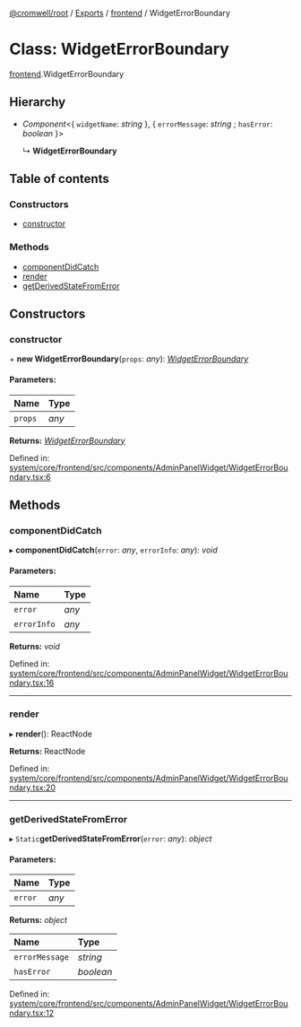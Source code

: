 [@cromwell/root](../README.md) / [Exports](../modules.md) / [frontend](../modules/frontend.md) / WidgetErrorBoundary

# Class: WidgetErrorBoundary

[frontend](../modules/frontend.md).WidgetErrorBoundary

## Hierarchy

* *Component*<{ `widgetName`: *string*  }, { `errorMessage`: *string* ; `hasError`: *boolean*  }\>

  ↳ **WidgetErrorBoundary**

## Table of contents

### Constructors

- [constructor](frontend.widgeterrorboundary.md#constructor)

### Methods

- [componentDidCatch](frontend.widgeterrorboundary.md#componentdidcatch)
- [render](frontend.widgeterrorboundary.md#render)
- [getDerivedStateFromError](frontend.widgeterrorboundary.md#getderivedstatefromerror)

## Constructors

### constructor

\+ **new WidgetErrorBoundary**(`props`: *any*): [*WidgetErrorBoundary*](frontend.widgeterrorboundary.md)

#### Parameters:

Name | Type |
:------ | :------ |
`props` | *any* |

**Returns:** [*WidgetErrorBoundary*](frontend.widgeterrorboundary.md)

Defined in: [system/core/frontend/src/components/AdminPanelWidget/WidgetErrorBoundary.tsx:6](https://github.com/CromwellCMS/Cromwell/blob/ccdbdd0/system/core/frontend/src/components/AdminPanelWidget/WidgetErrorBoundary.tsx#L6)

## Methods

### componentDidCatch

▸ **componentDidCatch**(`error`: *any*, `errorInfo`: *any*): *void*

#### Parameters:

Name | Type |
:------ | :------ |
`error` | *any* |
`errorInfo` | *any* |

**Returns:** *void*

Defined in: [system/core/frontend/src/components/AdminPanelWidget/WidgetErrorBoundary.tsx:16](https://github.com/CromwellCMS/Cromwell/blob/ccdbdd0/system/core/frontend/src/components/AdminPanelWidget/WidgetErrorBoundary.tsx#L16)

___

### render

▸ **render**(): ReactNode

**Returns:** ReactNode

Defined in: [system/core/frontend/src/components/AdminPanelWidget/WidgetErrorBoundary.tsx:20](https://github.com/CromwellCMS/Cromwell/blob/ccdbdd0/system/core/frontend/src/components/AdminPanelWidget/WidgetErrorBoundary.tsx#L20)

___

### getDerivedStateFromError

▸ `Static`**getDerivedStateFromError**(`error`: *any*): *object*

#### Parameters:

Name | Type |
:------ | :------ |
`error` | *any* |

**Returns:** *object*

Name | Type |
:------ | :------ |
`errorMessage` | *string* |
`hasError` | *boolean* |

Defined in: [system/core/frontend/src/components/AdminPanelWidget/WidgetErrorBoundary.tsx:12](https://github.com/CromwellCMS/Cromwell/blob/ccdbdd0/system/core/frontend/src/components/AdminPanelWidget/WidgetErrorBoundary.tsx#L12)
